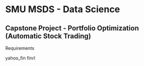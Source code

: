 # SMU MSDS - Data Science
## Capstone Project - Portfolio Optimization (Automatic Stock Trading)


Requirements

yahoo_fin
finrl

